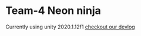 # Team-4 Neon ninja
Currently using unity 2020.1.12f1
[checkout our devlog](https://youtu.be/TQKY6naFx_M)
